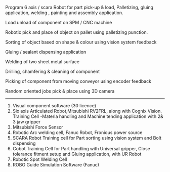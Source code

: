 Program 6 axis / scara Robot for part pick-up & load, Palletizing, gluing application, welding , painting and assembly application.

Load unload of component on SPM / CNC machine

Robotic pick and place of object on pallet using palletizing punction.

Sorting of object based on shape & colour using vision system feedback

Gluing / sealant dispensing application

Welding of two sheet metal surface

Drilling, chamfering & cleaning of component

Picking of component from moving conveyor using encoder feedback

Random oriented jobs pick & place using 3D camera

---

1. Visual component software (30 licence)
2. Six axis Articulated Robot,Mitsubishi RV2FRL, along with Cognix Vision. Training Cell -Materia handling and Machine tending application with 2& 3 jaw gripper
3. Mitsubishi Force Sensor
4. Robotic Arc welding cell, Fanuc Robot, Fronious power source
5. SCARA Robot Training cell for Part sorting using vision system and Bolt dispensing
6. Cobot Training Cell for Part handling with Universal gripper, Close tolerance fitment setup and Gluing application, with UR Robot
7. Robotic Spot Welding Cell
8. ROBO Guide Simulation Software (Fanuc)
